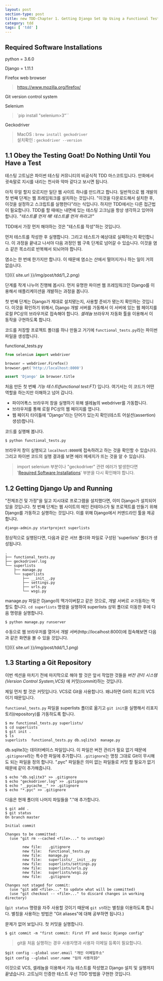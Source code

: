 ```yaml
---
layout: post
section-type: post
title: new TDD-Chapter 1. Getting Django Set Up Using a Functional Test
category: tdd
tags: [ 'tdd' ]
---
```


## Required Software Installations <a id="chapter-1"></a>

python = 3.6.0

Django = 1.11.1

Firefox web browser
> <https://www.mozilla.org/firefox/>  

Git version control system

Selenium
> `pip install "selenium>3"``

Geckodriver
> MacOS : `brew install geckodriver`  
> 설치확인 : `geckodriver --version`  

## 1.1 Obey the Testing Goat! Do Nothing Until You Have a Test

테스팅 고트님은 파이썬 테스팅 커뮤니티의 비공식적 TDD 마스코트입니다. 만화에서 귓속말로 지시를 내리는 천사와 악마 같다고 보시면 됩니다.  

아직 무얼 할지 모르지만 일단 웹 사이트 하나를 만드려고 합니다. 일반적으로 웹 개발의 첫 번째 단계는 웹 프레임워크를 설치하는 것입니다. "이것을 다운로드해서 설치한 후, 이것을 설정하고 스크립트를 실행한다"라는 식입니다. 하지만 TDD에서는 다른 접근법이 필요합니다. TDD를 할 때에는 내면에 있는 테스팅 고크님을 항상 생각하고 있어야 합니다. *"테스트를 먼저 해! 테스트를 먼저 하라고!"*

TDD에서 가장 먼저 해야하는 것은 "테스트를 작성"하는 것입니다.

먼저 테스트를 작성한 후 실행합니다. 그리고 테스트가 예상대로 실패하는지 확인합니다. 이 과정을 끝내고 나서야 다음 과정인 웹 구축 단계로 넘어갈 수 있습니다. 이것을 염소 같은 목소리로 반복해서 되뇌어야 합니다.

염소는 한 번에 한가지만 합니다. 이 때문에 염소는 산에서 떨어지거나 하는 일이 거의 없습니다.

![]({{ site.url }}/img/post/tdd/1_2.png)

단계를 작게 나누어 진행해 봅시다. 먼저 유명한 파이썬 웹 프레임워크인 Django를 이용해서 애플리케이션을 개발하는 과정을 봅니다.

첫 번째 단계는 Django가 제대로 설치됐는지, 사용할 준비가 됐는지 확인하는 것입니다. 이것을 확인하기 위해서, Django 개발 서버를 가동해서 이 서버에 있는 웹 페이지를 로컬 PC상의 브라우저로 접속해야 합니다. *셀레늄* 브라우저 자동화 툴을 이용해서 이 동작을 구현하도록 합니다.

코드를 저장할 프로젝트 폴더를 하나 만들고 거기에 `functional_tests.py`라는 파이썬 파일을 생성합니다.

functional_tests.py

```python
from selenium import webdriver

browser = webdriver.Firefox()
browser.get('http://localhost:8000')

assert 'Django' in browser.title
```
처음 만든 첫 번째 *기능 테스트(functional test:FT)* 입니다. 여기서는 이 코드가 어떤 역할을 하는지만 이해하고 넘어 갑니다.

- 파이어폭스 브라우저 창을 실행하기 위해 셀레늄의 webdriver를 가동합니다.
- 브라우저를 통해 로컬 PC상의 웹 페이지를 엽니다.
- 웹 페이지 타이틀에 "Django"라는 단어가 있는지 확인(테스트 어설션(assertion) 생성)합니다.

코드를 실행해 봅니다.

```
$ python functional_tests.py
```
브라우저 창이 실행되고 `localhost:8000`에 접속하려고 하는 것을 확인할 수 있습니다. 그리고 파이썬 코드의 실행 결과를 보면 에러 메세지가 뜨는 것을 알 수 있습니다.

> import selenium 부분이나 "geckodriver" 관련 에러가 발생한다면 '[Required Software Installations](#chapter-1)' 부분을 다시 확인해야 합니다.


## 1.2 Getting Django Up and Running
"전제조건 및 가정"을 일고 지시대로 프로그램을 설치했다면, 이미 Django가 설치되어 있을 것입니다. 첫 번째 단계는 웹 사이트의 메인 컨테이너가 될 프로젝트를 만들기 위해 Django를 가동하고 실행하는 것입니다. 이를 위해 Django에서 커맨드라인 툴을 제공합니다.

```
django-admin.py startproject superlists
```
정상적으로 실행된다면, 다음과 같은 서브 폴더와 파일로 구성된 'superlists' 폴더가 생성됩니다.

```
.
├── functional_tests.py
├── geckodriver.log
└── superlists
    ├── manage.py
    └── superlists
        ├── __init__.py
        ├── settings.py
        ├── urls.py
        └── wsgi.py
```
manage.py 파일은 Django의 맥가이버칼고 같은 것으로, 개발 서버르 ㄹ가동하는 역할도 합니다. `cd superlists` 명령을 실행하여 superlists 상위 폴더로 이동한 후에 다음 명령을 실행합니다.

```
$ python manage.py runserver
```

수동으로 웹 브라우저를 열어서 개발 서버(http://localhost:8000)에 접속해보면 다음과 같은 화면을 볼 수 있을 것입니다.

![]({{ site.url }}/img/post/tdd/1_1.png)

## 1.3 Starting a Git Repository
이번 섹션을 마치기 전에 마지막으로 해야 할 것은 앞서 작업한 것들을 *버전 관리 시스템(Version Control System,VCS)* 에 커밋(commit)하는 것입니다.

제일 먼저 할 것은 커밋입니다. VCS로 Git을 사용합니다. 왜냐하면 Git이 최고의 VCS이기 때문입니다.

`functional_tests.py` 파일을 superlists 폴더로 옮기고 `git init`을 실행해서 리포지토리(repository)를 가동하도록 합니다.

```
$ mv functional_tests.py superlists/
$ cd superlists
$ git init .
$ ls
superlists  functional_tests.py db.sqlite3  manage.py
```

db.sqlite3는 데이터베이스 파일입니다. 이 파일은 버전 관리가 필요 없기 때문에 `.gitignore`라는 특수한 파일에 추가합니다. `.gitignore`는 명칭 그대로 Git이 무시해도 되는 파일을 정의 합니다. ".pyc" 파일들은 의미 없는 파일들로 커밋 할 필요가 없기 때문에 같이 추가해줍니다.

```
$ echo "db.sqlite3" >> .gitignore
$ echo "geckodriver.log" >> .gitignore
$ echo "__pycache__" >> .gitignore
$ echo "*.pyc" >> .gitignore
```
다음은 현재 폴더의 나머지 파일들을 "."애 추가합니다.

```
$ git add .
$ git status
On branch master

Initial commit

Changes to be committed:
  (use "git rm --cached <file>..." to unstage)

        new file:   .gitignore
        new file:   functional_tests.py
        new file:   manage.py
        new file:   superlists/__init__.py
        new file:   superlists/settings.py
        new file:   superlists/urls.py
        new file:   superlists/wsgi.py
        new file:   .gitignore

Changes not staged for commit:
  (use "git add <file>..." to update what will be committed)
  (use "git checkout -- <file>..." to discard changes in working directory)
```
(`git status` 명령을 자주 사용할 것이기 때문에 `git st`라는 별칭을 이용하도록 합니다. 별칭을 사용하는 방법은 "Git aliases"에 대해 공부하면 됩니다.)

문제가 없어 보입니다. 첫 커밋을 실행합니다.

```
$ git commit -m "first commit: First FT and basic Django config"
```

> git을 처음 실행하는 경우 사용자명과 사용자 이메일 등록이 필요합니다.

```
$git config --global user.email "개인 이메일주소"
$git config --global user.name "임의 사용자ID"
```

이것으로 VCS, 셀레늄을 이용해서 기능 테스트를 작성했고 Django 설치 및 실행까지 끝냈습니다. 고트님이 인증한 테스트 우선 TDD 방법을 구현한 것입니다.
